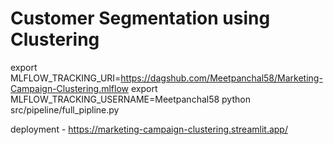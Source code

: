 # Customer Segmentation using Clustering

export MLFLOW_TRACKING_URI=https://dagshub.com/Meetpanchal58/Marketing-Campaign-Clustering.mlflow
export MLFLOW_TRACKING_USERNAME=Meetpanchal58
python src/pipeline/full_pipline.py

deployment - https://marketing-campaign-clustering.streamlit.app/
